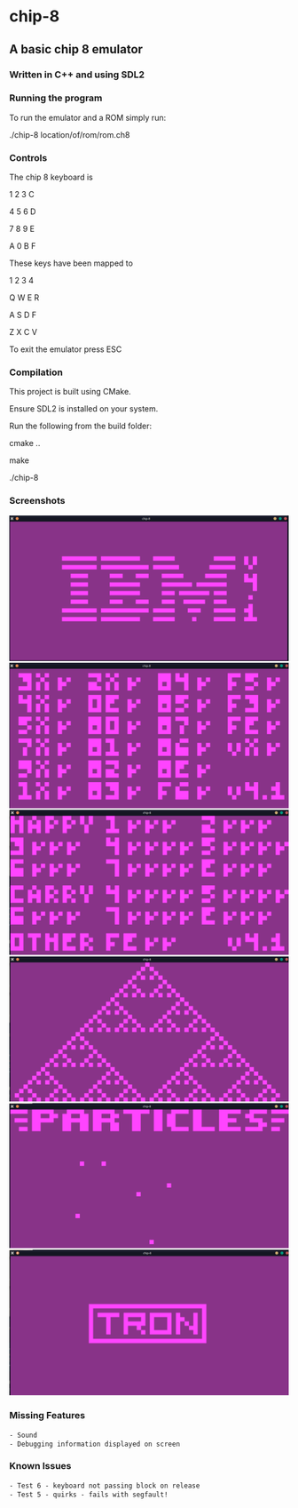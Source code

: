 # chip-8
## A basic chip 8 emulator

### Written in C++ and using SDL2

### Running the program

To run the emulator and a ROM simply run:

./chip-8 location/of/rom/rom.ch8

### Controls

The chip 8 keyboard is 

1  2  3  C

4  5  6  D

7  8  9  E

A  0  B  F

These keys have been mapped to

1  2  3  4

Q  W  E  R

A  S  D  F

Z  X  C  V

To exit the emulator press ESC

### Compilation

This project is built using CMake.

Ensure SDL2 is installed on your system.

Run the following from the build folder:

cmake ..

make

./chip-8

### Screenshots

![ScreenShot One](/screenshots/IBM.png?raw=true "Screenshot One IBM")
![ScreenShot Two](/screenshots/CoraxInstructions.png?raw=true "Screenshot Two CoraxInstructions")
![ScreenShot Three](/screenshots/Flags.png?raw=true "Screenshot Three Flags")
![ScreenShot Four](/screenshots/Sierpinski.png?raw=true "Screenshot One Sierpinski")
![ScreenShot Five](/screenshots/Particles.png?raw=true "Screenshot One Particles")
![ScreenShot Six](/screenshots/Tron.png?raw=true "Screenshot One Tron")

### Missing Features
    - Sound
    - Debugging information displayed on screen

### Known Issues
    - Test 6 - keyboard not passing block on release
    - Test 5 - quirks - fails with segfault!
